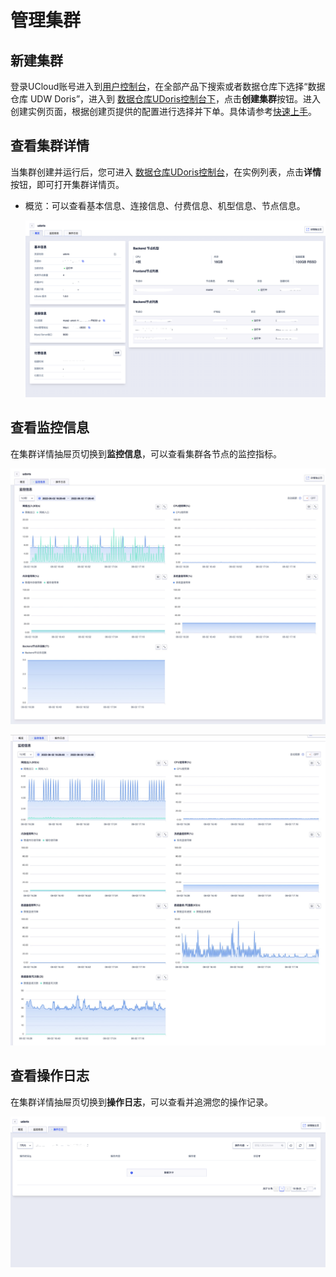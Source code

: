 # 管理集群

## 新建集群

登录UCloud账号进入到[用户控制台](https://passport.ucloud.cn/#login)，在全部产品下搜索或者数据仓库下选择“数据仓库 UDW Doris”，进入到 [数据仓库UDoris控制台下](https://console.ucloud.cn/udw/doris)，点击**创建集群**按钮。进入创建实例页面，根据创建页提供的配置进行选择并下单。具体请参考[快速上手](/udoris/gettingstart)。

## 查看集群详情

当集群创建并运行后，您可进入 [数据仓库UDoris控制台](https://console.ucloud.cn/udw/doris)，在实例列表，点击**详情**按钮，即可打开集群详情页。

- 概览：可以查看基本信息、连接信息、付费信息、机型信息、节点信息。

  ![udoris-detail](../images/udoris-detail.png)


## 查看监控信息

在集群详情抽屉页切换到**监控信息**，可以查看集群各节点的监控指标。

![udoris-monitor-fe](../images/udoris-monitor-fe.png)

![udoris-monitor-be](../images/udoris-monitor-be.png)

## 查看操作日志

在集群详情抽屉页切换到**操作日志**，可以查看并追溯您的操作记录。

![udoris-operate-log](../images/udoris-operate-log.png)

